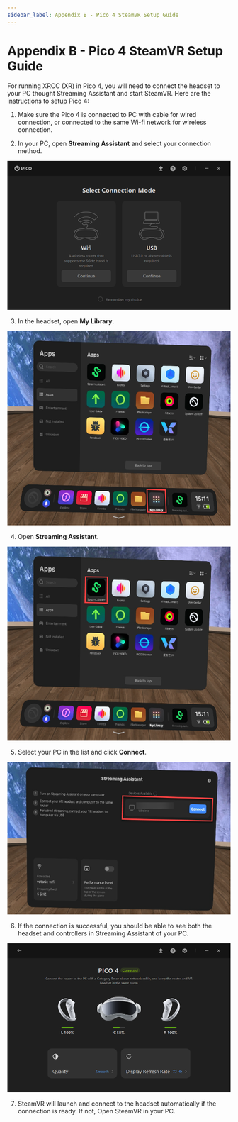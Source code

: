 ```yaml
---
sidebar_label: Appendix B - Pico 4 SteamVR Setup Guide
---
```


# Appendix B - Pico 4 SteamVR Setup Guide

For running XRCC (XR) in Pico 4, you will need to connect the headset to your PC thought Streaming Assistant and start SteamVR. Here are the instructions to setup Pico 4:

1.  Make sure the Pico 4 is connected to PC with cable for wired connection, or connected to the same Wi-fi network for wireless connection.

2.  In your PC, open **Streaming Assistant** and select your connection method.

![](/img/GeneralGuide/AppendixB/Step2.png)

3.  In the headset, open **My Library**.

![](/img/GeneralGuide/AppendixB/Step3.png)

4.  Open **Streaming Assistant**.

![](/img/GeneralGuide/AppendixB/Step4.png)

5.  Select your PC in the list and click **Connect**.

![](/img/GeneralGuide/AppendixB/Step5.png)

6. If the connection is successful, you should be able to see both the headset and controllers in Streaming Assistant of your PC.

![](/img/GeneralGuide/AppendixB/Step6.png)

7.  SteamVR will launch and connect to the headset automatically if the connection is ready. If not, Open SteamVR in your PC.